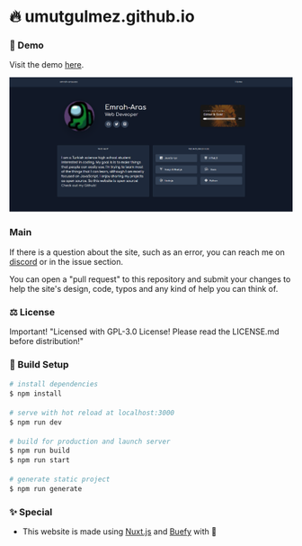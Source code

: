# 🔥 umutgulmez.github.io

### 🔧 Demo

Visit the demo [here](umutdev.xyz).

![a](/static/readmeBannerImage.png)

### Main

If there is a question about the site, such as an error, you can reach me on [discord](https://discord.com/users/274615370214670336) or in the issue section.

You can open a "pull request" to this repository and submit your changes to help the site's design, code, typos and any kind of help you can think of.

### ⚖️ License

Important! "Licensed with GPL-3.0 License! Please read the LICENSE.md before distribution!"

### 📩 Build Setup

```bash
# install dependencies
$ npm install

# serve with hot reload at localhost:3000
$ npm run dev

# build for production and launch server
$ npm run build
$ npm run start

# generate static project
$ npm run generate
```

### ✨ Special

- This website is made using [Nuxt.js](https://nuxtjs.org) and [Buefy](https://buefy.org/) with 💙
